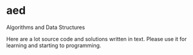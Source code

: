 # aed
Algorithms and Data Structures

Here are a lot source code and solutions written in text. Please use it for learning and starting to programming.
